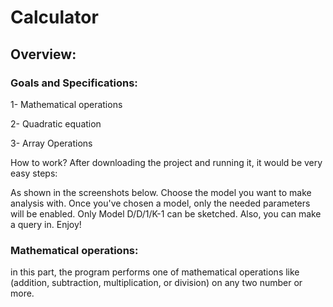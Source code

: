 # Calculator
## Overview:
### Goals and Specifications:
1- Mathematical operations

2- Quadratic equation

3- Array Operations

How to work?
After downloading the project and running it, it would be very easy steps:

As shown in the screenshots below.
Choose the model you want to make analysis with.
Once you've chosen a model, only the needed parameters will be enabled.
Only Model D/D/1/K-1 can be sketched. Also, you can make a query in.
Enjoy!

### Mathematical operations: 
in this part, the program performs one of mathematical operations like 
(addition, subtraction, multiplication, or division) 
on any two number or more. 

